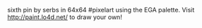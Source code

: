 sixth pin by serbs in 64x64 #pixelart using the EGA palette. Visit http://paint.lo4d.net/ to draw your own! 